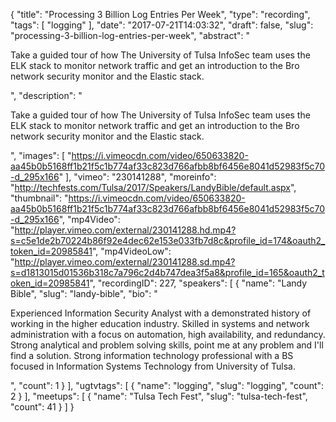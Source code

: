 {
  "title": "Processing 3 Billion Log Entries Per Week",
  "type": "recording",
  "tags": [
    "logging"
  ],
  "date": "2017-07-21T14:03:32",
  "draft": false,
  "slug": "processing-3-billion-log-entries-per-week",
  "abstract": "<p>Take a guided tour of how The University of Tulsa InfoSec team uses the ELK stack to monitor network traffic and get an introduction to the Bro network security monitor and the Elastic stack.</p>",
  "description": "<p>Take a guided tour of how The University of Tulsa InfoSec team uses the ELK stack to monitor network traffic and get an introduction to the Bro network security monitor and the Elastic stack.</p>",
  "images": [
    "https://i.vimeocdn.com/video/650633820-aa45b0b5168ff1b21f5c1b774af33c823d766afbb8bf6456e8041d52983f5c70-d_295x166"
  ],
  "vimeo": "230141288",
  "moreinfo": "http://techfests.com/Tulsa/2017/Speakers/LandyBible/default.aspx",
  "thumbnail": "https://i.vimeocdn.com/video/650633820-aa45b0b5168ff1b21f5c1b774af33c823d766afbb8bf6456e8041d52983f5c70-d_295x166",
  "mp4Video": "http://player.vimeo.com/external/230141288.hd.mp4?s=c5e1de2b70224b86f92e4dec62e153e033fb7d8c&profile_id=174&oauth2_token_id=20985841",
  "mp4VideoLow": "http://player.vimeo.com/external/230141288.sd.mp4?s=d1813015d01536b318c7a796c2d4b747dea3f5a8&profile_id=165&oauth2_token_id=20985841",
  "recordingID": 227,
  "speakers": [
    {
      "name": "Landy Bible",
      "slug": "landy-bible",
      "bio": "<p>Experienced Information Security Analyst with a demonstrated history of working in the higher education industry. Skilled in systems and network administration with a focus on automation, high availability, and redundancy. Strong analytical and problem solving skills, point me at any problem and I'll find a solution. Strong information technology professional with a BS focused in Information Systems Technology from University of Tulsa.</p>",
      "count": 1
    }
  ],
  "ugtvtags": [
    {
      "name": "logging",
      "slug": "logging",
      "count": 2
    }
  ],
  "meetups": [
    {
      "name": "Tulsa Tech Fest",
      "slug": "tulsa-tech-fest",
      "count": 41
    }
  ]
}